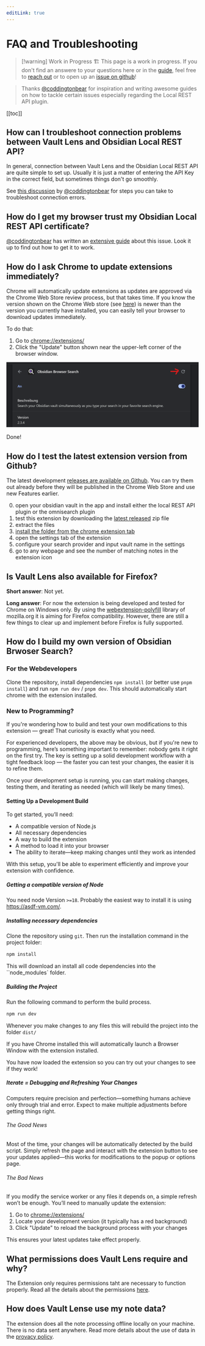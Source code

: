 ```yaml
---
editLink: true
---
```


# FAQ and Troubleshooting

> [!warning] Work in Progress 🏗️
> This page is a work in progress. If you don't find an answere to your questions here or in the [guide](./feature-guide.md), feel free to [reach out](https://jakobosterberger.com/contact) or to open up an [issue on github](https://github.com/jk-oster/obsidian-search-for-web/issues)!

> Thanks [@coddingtonbear](https://github.com/coddingtonbear) for inspiration and writing awesome guides on how to tackle certain issues especially regarding the Local REST API plugin.

[[toc]]

## How can I troubleshoot connection problems between Vault Lens and Obsidian Local REST API?

In general, connection between Vault Lens and the Obsidian Local REST API are quite simple to set up. Usually it is just a matter of entering the API Key in the correct field, but sometimes things don't go smoothly.

See [this discussion](https://github.com/coddingtonbear/obsidian-web/discussions/174#discussioncomment-8740665) by [@coddingtonbear](https://github.com/coddingtonbear) for steps you can take to troubleshoot connection errors.

## How do I get my browser trust my Obsidian Local REST API certificate?

[@coddingtonbear](https://github.com/coddingtonbear) has written an [extensive guide](https://github.com/coddingtonbear/obsidian-web/wiki/How-do-I-get-my-browser-trust-my-Obsidian-Local-REST-API-certificate%3F) about this issue. Look it up to find out how to get it to work.

## How do I ask Chrome to update extensions immediately?

Chrome will automatically update extensions as updates are approved via the Chrome Web Store review process, but that takes time. If you know the version shown on the Chrome Web store (see [here](https://chromewebstore.google.com/detail/obsidian-browser-search/ikdemlfoilfdmcdiegelchlhfnkpmaee)) is newer than the version you currently have installed, you can easily tell your browser to download updates immediately.

To do that:

1. Go to [chrome://extensions/](chrome://extensions/)
2. Click the "Update" button shown near the upper-left corner of the browser window.

![](./img/install-newest-version.png)

Done!

## How do I test the latest extension version from Github?

The latest development [releases are available on Github](https://github.com/jk-oster/obsidian-search-for-web/releases). You can try them out already before they will be published in the Chrome Web Store and use new Features earlier.

0. open your obsidian vault in the app and install either the local REST API plugin or the omnisearch plugin
1. test this extension by downloading the [latest released](https://github.com/jk-oster/obsidian-search-for-web/releases) zip file
2. extract the files
3. [install the folder from the chrome extension tab](https://bashvlas.com/blog/install-chrome-extension-in-developer-mode/)
4. open the settings tab of the extension
5. configure your search provider and input vault name in the settings
6. go to any webpage and see the number of matching notes in the extension icon

## Is Vault Lens also available for Firefox?

**Short answer**: Not yet.

**Long answer**: For now the extension is being developed and tested for Chrome on Windows only. By using the [webextension-polyfill](https://github.com/mozilla/webextension-polyfill) library of mozilla.org it is aiming for Firefox compatibility. However, there are still a few things to clear up and implement before Firefox is fully supported.

## How do I build my own version of Obsidian Brwoser Search?

### For the Webdevelopers

Clone the repository, install dependencies `npm install` (or better use `pnpm install`) and run `npm run dev` / `pnpm dev`. This should automatically start chrome with the extension installed.

### New to Programming?

If you're wondering how to build and test your own modifications to this extension — great! That curiosity is exactly what you need.

For experienced developers, the above may be obvious, but if you're new to programming, here’s something important to remember: nobody gets it right on the first try. The key is setting up a solid development workflow with a tight feedback loop — the faster you can test your changes, the easier it is to refine them.

Once your development setup is running, you can start making changes, testing them, and iterating as needed (which will likely be many times).

#### Setting Up a Development Build

To get started, you’ll need:

- A compatible version of Node.js
- All necessary dependencies
- A way to build the extension
- A method to load it into your browser
- The ability to iterate—keep making changes until they work as intended

With this setup, you'll be able to experiment efficiently and improve your extension with confidence.

##### Getting a compatible version of Node

You need node Version ``>=18``. Probably the easiest way to install it is using https://asdf-vm.com/.

##### Installing necessary dependencies

Clone the repository using ``git``. Then run the installation command in the project folder:

```bash
npm install
```

This will download an install all code dependencies into the ``node_modules` folder.

##### Building the Project

Run the following command to perform the build process.

```bash
npm run dev
```

Whenever you make changes to any files this will rebuild the project into the folder ``dist/``

If you have Chrome installed this will automatically launch a Browser Window with the extension installed.

You have now loaded the extension so you can try out your changes to see if they work!

##### Iterate = Debugging and Refreshing Your Changes

Computers require precision and perfection—something humans achieve only through trial and error. Expect to make multiple adjustments before getting things right.

###### The Good News

Most of the time, your changes will be automatically detected by the build script. Simply refresh the page and interact with the extension button to see your updates applied—this works for modifications to the popup or options page.

###### The Bad News

If you modify the service worker or any files it depends on, a simple refresh won’t be enough. You’ll need to manually update the extension:

1. Go to [chrome://extensions/](chrome://extensions/)
2. Locate your development version (it typically has a red background)
3. Click "Update" to reload the background process with your changes

This ensures your latest updates take effect properly.

## What permissions does Vault Lens require and why?

The Extension only requires permissions taht are necessary to function properly. Read all the details about the permissions [here](./privacy.md#extension-permissions).

## How does Vault Lense use my note data?

The extension does all the note processing offline locally on your machine. There is no data sent anywhere. Read more details about the use of data in the [provacy policy](./privacy.md#use-of-user-data).

